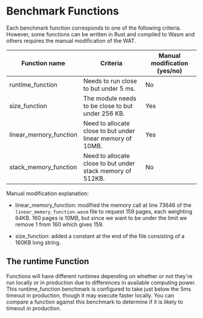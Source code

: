 # Benchmark Functions

Each benchmark function corresponds to one of the following criteria. However, some functions can be written in Rust and compiled to Wasm and others requires the manual modification of the WAT.

| Function name          | Criteria                                                   | Manual modification (yes/no) |
| ---------------------- | ---------------------------------------------------------- | ---------------------------- |
| runtime_function       | Needs to run close to but under 5 ms.                      | No                           |
| size_function          | The module needs to be close to but under 256 KB.          | Yes                          |
| linear_memory_function | Need to allocate close to but under linear memory of 10MB. | Yes                          |
| stack_memory_function  | Need to allocate close to but under stack memory of 512KB. | No                           |

Manual modification explanation:

- linear_memory_function: modified the memory call at line 73646 of the `linear_memory_function.wasm` file to request 159 pages, each weighting 64KB. 160 pages is 10MB, but since we want to be under the limit we remove 1 from 160 which gives 159.

- size_function: added a constant at the end of the file consisting of a 160KB long string.

## The runtime Function

Functions will have different runtimes depending on whether or not they're run locally or in production due to differences in available computing power. This runtime_function benchmark is configured to take just below the 5ms timeout in production, though it may execute faster locally. You can compare a function against this benchmark to determine if it is likely to timeout in production.
